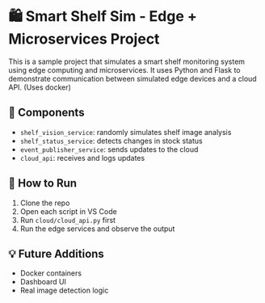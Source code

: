 # 🛍️ Smart Shelf Sim - Edge + Microservices Project

This is a sample project that simulates a smart shelf monitoring system using edge computing and microservices. It uses Python and Flask to demonstrate communication between simulated edge devices and a cloud API. (Uses docker)

## 🧱 Components

- `shelf_vision_service`: randomly simulates shelf image analysis
- `shelf_status_service`: detects changes in stock status
- `event_publisher_service`: sends updates to the cloud
- `cloud_api`: receives and logs updates

## 🚀 How to Run

1. Clone the repo
2. Open each script in VS Code
3. Run `cloud/cloud_api.py` first
4. Run the edge services and observe the output

## 💡 Future Additions
- Docker containers
- Dashboard UI
- Real image detection logic
